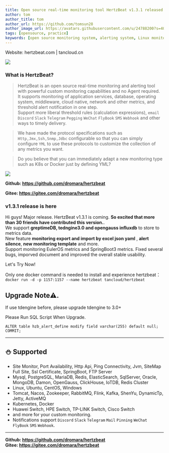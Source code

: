 ```yaml
---
title: Open source real-time monitoring tool HertzBeat v1.3.1 released
author: tom  
author_title: tom   
author_url: https://github.com/tomsun28  
author_image_url: https://avatars.githubusercontent.com/u/24788200?s=400&v=4  
tags: [opensource, practice]
keywords: [open source monitoring system, alerting system, Linux monitoring]
---
```


Website: hertzbeat.com | tancloud.cn


![](https://p3-juejin.byteimg.com/tos-cn-i-k3u1fbpfcp/a9629ef5bb6e486cacddb899f1495c6e~tplv-k3u1fbpfcp-zoom-1.image)



### What is HertzBeat?

> HertzBeat is an open source real-time monitoring and alerting tool with powerful custom monitoring capabilities and no Agent required.     
> It supports monitoring of application services, database, operating system, middleware, cloud native, network and other metrics, and threshold alert notification in one step.   
> Support more liberal threshold rules (calculation expressions), `email` `Discord` `Slack` `Telegram` `Pegging` `WeChat` `FlyBook` `SMS` `Webhook` and other ways to timely delivery.

> We have made the protocol specifications such as `Http,Jmx,Ssh,Snmp,Jdbc` configurable so that you can simply configure `YML` to use these protocols to customize the collection of any metrics you want.

> Do you believe that you can immediately adapt a new monitoring type such as K8s or Docker just by defining YML?


![](https://p3-juejin.byteimg.com/tos-cn-i-k3u1fbpfcp/4236e748f5ac4352b7cf4bb65ccf97aa~tplv-k3u1fbpfcp-zoom-1.image)


**Github: https://github.com/dromara/hertzbeat**

**Gitee: https://gitee.com/dromara/hertzbeat**

### v1.3.1 release is here

Hi guys! Major release. HertzBeat v1.3.1 is coming. **So excited that more than 30 friends have contributed this version.**.   
We support **greptimeDB, tedngine3.0 and opengauss influxdb** to store to metrics data.    
New feature **monitoring export and import by excel json yaml** ,  **alert silence**,  **new monitoring template** and more.    
Support monitoring EulerOS metrics and SpringBoot3 metrics. Fixed several bugs, imporved document and improved the overall stable usability.

Let's Try Now!

Only one docker command is needed to install and experience hertzbeat：
`docker run -d -p 1157:1157 --name hertzbeat tancloud/hertzbeat`

## Upgrade Note⚠️.

If use tdengine before, please upgrade tdengine to 3.0+

Please Run SQL Script When Upgrade.
```
ALTER table hzb_alert_define modify field varchar(255) default null;
COMMIT;
```

----

## ⛄ Supported

- Site Monitor, Port Availability, Http Api, Ping Connectivity, Jvm, SiteMap Full Site, Ssl Certificate, SpringBoot, FTP Server
- Mysql, PostgreSQL, MariaDB, Redis, ElasticSearch, SqlServer, Oracle, MongoDB, Damon, OpenGauss, ClickHouse, IoTDB, Redis Cluster
- Linux, Ubuntu, CentOS, Windows
- Tomcat, Nacos, Zookeeper, RabbitMQ, Flink, Kafka, ShenYu, DynamicTp, Jetty, ActiveMQ
- Kubernetes, Docker
- Huawei Switch, HPE Switch, TP-LINK Switch, Cisco Switch
- and more for your custom monitoring.
- Notifications support `Discord` `Slack` `Telegram` `Mail` `Pinning` `WeChat` `FlyBook` `SMS` `Webhook`.

----

**Github: https://github.com/dromara/hertzbeat**      
**Gitee: https://gitee.com/dromara/hertzbeat**
